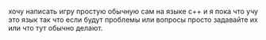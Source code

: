хочу написать игру простую обычную сам на языке c++
и я пока что учу это язык так что если будут проблемы или вопросы просто задавайте их или что тут обычно делают.
